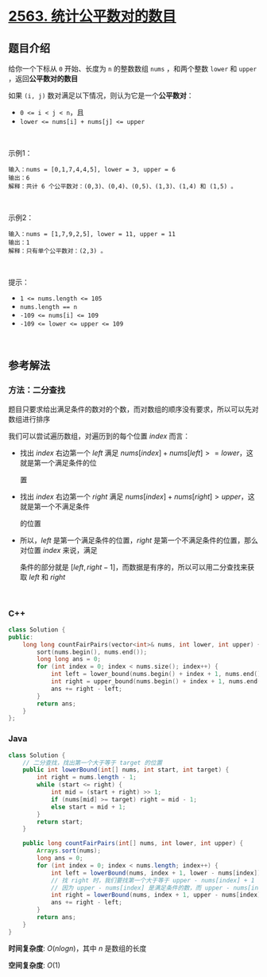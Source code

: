 # [2563. 统计公平数对的数目](https://leetcode.cn/problems/count-the-number-of-fair-pairs/)

## 题目介绍

给你一个下标从 `0` 开始、长度为 `n` 的整数数组 `nums` ，和两个整数 `lower` 和 `upper` ，返回**公平数对的数目**

如果 `(i, j)` 数对满足以下情况，则认为它是一个**公平数对**：

-   `0 <= i < j < n`，且
-   `lower <= nums[i] + nums[j] <= upper`

<br>

示例1：

```
输入：nums = [0,1,7,4,4,5], lower = 3, upper = 6
输出：6
解释：共计 6 个公平数对：(0,3)、(0,4)、(0,5)、(1,3)、(1,4) 和 (1,5) 。
```

<br>

示例2：

```
输入：nums = [1,7,9,2,5], lower = 11, upper = 11
输出：1
解释：只有单个公平数对：(2,3) 。
```

<br>

提示：

-   `1 <= nums.length <= 105`
-   `nums.length == n`
-   `-109 <= nums[i] <= 109`
-   `-109 <= lower <= upper <= 109`

<br>

## 参考解法

### 方法：二分查找
题目只要求给出满足条件的数对的个数，而对数组的顺序没有要求，所以可以先对数组进行排序

我们可以尝试遍历数组，对遍历到的每个位置 $index$ 而言：

-   找出 $index$ 右边第一个 $left$ 满足 $nums[index] + nums[left] >= lower$，这就是第一个满足条件的位

    置

-   找出 $index$ 右边第一个 $right$ 满足 $nums[index] + nums[right] > upper$，这就是第一个不满足条件

    的位置

- 所以，$left$ 是第一个满足条件的位置，$right$ 是第一个不满足条件的位置，那么对位置 $index$ 来说，满足

  条件的部分就是 $[left, right - 1]$，而数据是有序的，所以可以用二分查找来获取 $left$ 和 $right$

<br>

### **C++**
```C++
class Solution {
public:
    long long countFairPairs(vector<int>& nums, int lower, int upper) {
        sort(nums.begin(), nums.end());
        long long ans = 0;
        for (int index = 0; index < nums.size(); index++) {
            int left = lower_bound(nums.begin() + index + 1, nums.end(), lower - nums[index]) - nums.begin();
            int right = upper_bound(nums.begin() + index + 1, nums.end(), upper - nums[index]) - nums.begin();
            ans += right - left;
        }
        return ans;
    }
};
```
### **Java**

```Java
class Solution {
    // 二分查找，找出第一个大于等于 target 的位置
    public int lowerBound(int[] nums, int start, int target) {
        int right = nums.length - 1;
        while (start <= right) {
            int mid = (start + right) >> 1;
            if (nums[mid] >= target) right = mid - 1;
            else start = mid + 1;
        }
        return start;
    }

    public long countFairPairs(int[] nums, int lower, int upper) {
        Arrays.sort(nums);
        long ans = 0;
        for (int index = 0; index < nums.length; index++) {
            int left = lowerBound(nums, index + 1, lower - nums[index]);
            // 找 right 时，我们要找第一个大于等于 upper - nums[index] + 1 的位置，而不是 upper - nums[index]
            // 因为 upper - nums[index] 是满足条件的数，而 upper - nums[index] + 1 不是满足条件的数
            int right = lowerBound(nums, index + 1, upper - nums[index] + 1);
            ans += right - left;
        }
        return ans;
    }
}
```

**时间复杂度**: $O(n logn)$，其中 $n$ 是数组的长度

**空间复杂度**: $O(1)$